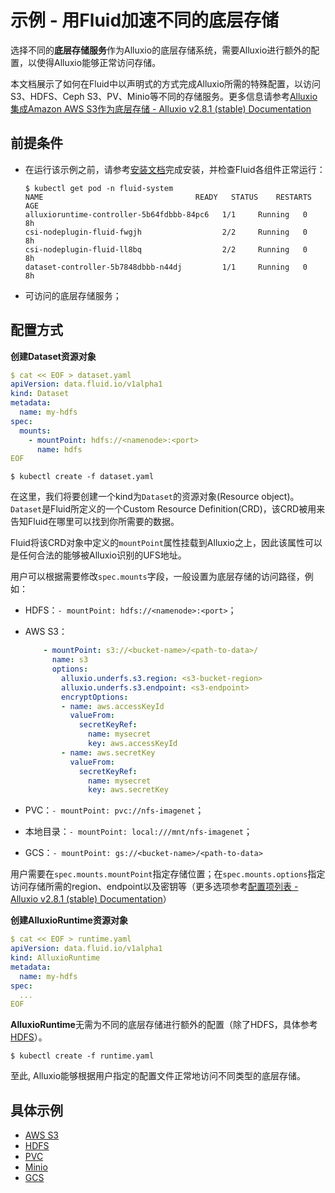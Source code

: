 # 示例 - 用Fluid加速不同的底层存储

选择不同的**底层存储服务**作为Alluxio的底层存储系统，需要Alluxio进行额外的配置，以使得Alluxio能够正常访问存储。

本文档展示了如何在Fluid中以声明式的方式完成Alluxio所需的特殊配置，以访问S3、HDFS、Ceph S3、PV、Minio等不同的存储服务。更多信息请参考[Alluxio集成Amazon AWS S3作为底层存储 - Alluxio v2.8.1 (stable) Documentation](https://docs.alluxio.io/os/user/stable/cn/ufs/S3.html)

## 前提条件

- 在运行该示例之前，请参考[安装文档](https://github.com/fluid-cloudnative/fluid/blob/master/docs/zh/userguide/install.md)完成安装，并检查Fluid各组件正常运行：

    ~~~ shell
    $ kubectl get pod -n fluid-system
    NAME                                  READY   STATUS    RESTARTS   AGE
    alluxioruntime-controller-5b64fdbbb-84pc6   1/1     Running   0          8h
    csi-nodeplugin-fluid-fwgjh                  2/2     Running   0          8h
    csi-nodeplugin-fluid-ll8bq                  2/2     Running   0          8h
    dataset-controller-5b7848dbbb-n44dj         1/1     Running   0          8h
    ~~~

- 可访问的底层存储服务；

## 配置方式

**创建Dataset资源对象**

``` yaml
$ cat << EOF > dataset.yaml
apiVersion: data.fluid.io/v1alpha1
kind: Dataset
metadata:
  name: my-hdfs
spec:
  mounts:
    - mountPoint: hdfs://<namenode>:<port>
      name: hdfs
EOF
```

```
$ kubectl create -f dataset.yaml
```

在这里，我们将要创建一个kind为`Dataset`的资源对象(Resource object)。`Dataset`是Fluid所定义的一个Custom Resource Definition(CRD)，该CRD被用来告知Fluid在哪里可以找到你所需要的数据。

Fluid将该CRD对象中定义的`mountPoint`属性挂载到Alluxio之上，因此该属性可以是任何合法的能够被Alluxio识别的UFS地址。

用户可以根据需要修改`spec.mounts`字段，一般设置为底层存储的访问路径，例如：

* HDFS：`- mountPoint: hdfs://<namenode>:<port>`；

* AWS S3：

    ~~~ yaml
        - mountPoint: s3://<bucket-name>/<path-to-data>/
          name: s3
          options:
            alluxio.underfs.s3.region: <s3-bucket-region>
            alluxio.underfs.s3.endpoint: <s3-endpoint>
            encryptOptions:
            - name: aws.accessKeyId
              valueFrom:
                secretKeyRef:
                  name: mysecret
                  key: aws.accessKeyId
            - name: aws.secretKey
              valueFrom:
                secretKeyRef:
                  name: mysecret
                  key: aws.secretKey
    ~~~

* PVC：`- mountPoint: pvc://nfs-imagenet`；

* 本地目录：`- mountPoint: local:///mnt/nfs-imagenet`；

* GCS：`- mountPoint: gs://<bucket-name>/<path-to-data>`

用户需要在`spec.mounts.mountPoint`指定存储位置；在`spec.mounts.options`指定访问存储所需的region、endpoint以及密钥等（更多选项参考[配置项列表 - Alluxio v2.8.1 (stable) Documentation](https://docs.alluxio.io/os/user/stable/cn/reference/Properties-List.html)）



**创建AlluxioRuntime资源对象**

``` yaml
$ cat << EOF > runtime.yaml
apiVersion: data.fluid.io/v1alpha1
kind: AlluxioRuntime
metadata:
  name: my-hdfs
spec:
  ...
EOF
```

**AlluxioRuntime**无需为不同的底层存储进行额外的配置（除了HDFS，具体参考[HDFS](hdfs_configuration.md)）。

```
$ kubectl create -f runtime.yaml
```

至此, Alluxio能够根据用户指定的配置文件正常地访问不同类型的底层存储。



## 具体示例

* [AWS S3](s3_configuration.md)
* [HDFS](hdfs_configuration.md)
* [PVC](accelerate_pvc.md)
* [Minio](accelerate_s3_minio.md)
* [GCS](gcs_configuration.md)
